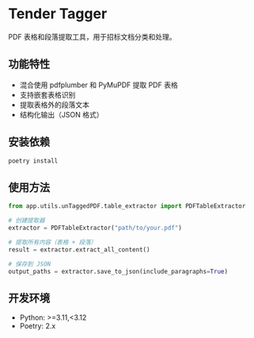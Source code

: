 # Tender Tagger

PDF 表格和段落提取工具，用于招标文档分类和处理。

## 功能特性

- 混合使用 pdfplumber 和 PyMuPDF 提取 PDF 表格
- 支持嵌套表格识别
- 提取表格外的段落文本
- 结构化输出（JSON 格式）

## 安装依赖

```bash
poetry install
```

## 使用方法

```python
from app.utils.unTaggedPDF.table_extractor import PDFTableExtractor

# 创建提取器
extractor = PDFTableExtractor("path/to/your.pdf")

# 提取所有内容（表格 + 段落）
result = extractor.extract_all_content()

# 保存到 JSON
output_paths = extractor.save_to_json(include_paragraphs=True)
```

## 开发环境

- Python: >=3.11,<3.12
- Poetry: 2.x